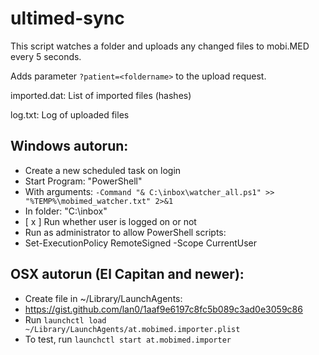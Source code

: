 # ultimed-sync
This script watches a folder and uploads any changed files to mobi.MED every 5 seconds.

Adds parameter ```?patient=<foldername>``` to the upload request.

imported.dat: List of imported files (hashes)

log.txt: Log of uploaded files

## Windows autorun:

* Create a new scheduled task on login
* Start Program: "PowerShell"
* With arguments: ```-Command "& C:\inbox\watcher_all.ps1" >> "%TEMP%\mobimed_watcher.txt" 2>&1```
* In folder: "C:\inbox"
* [ x ] Run whether user is logged on or not
* Run as administrator to allow PowerShell scripts:
* Set-ExecutionPolicy RemoteSigned -Scope CurrentUser

## OSX autorun (El Capitan and newer):

* Create file in ~/Library/LaunchAgents:
* https://gist.github.com/lan0/1aaf9e6197c8fc5b089c3ad0e3059c86
* Run `launchctl load ~/Library/LaunchAgents/at.mobimed.importer.plist`
* To test, run `launchctl start at.mobimed.importer`